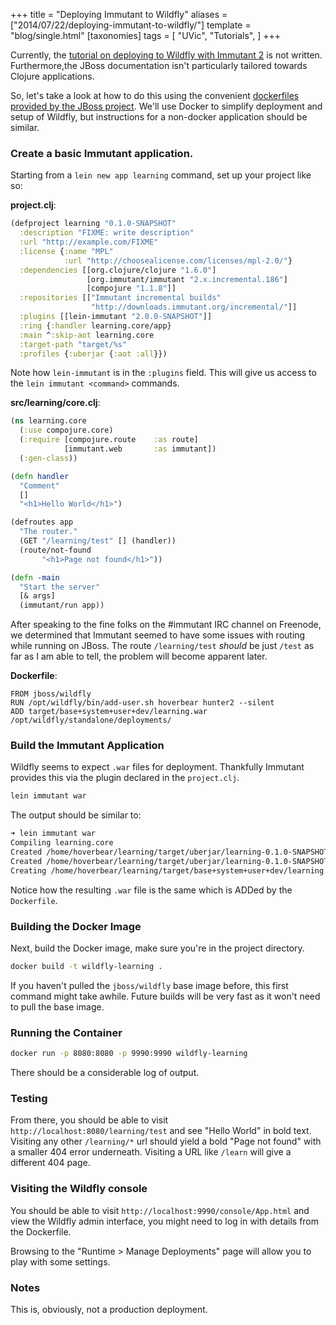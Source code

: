 +++
title = "Deploying Immutant to Wildfly"
aliases = ["2014/07/22/deploying-immutant-to-wildfly/"]
template = "blog/single.html"
[taxonomies]
tags = [
  "UVic",
  "Tutorials",
]
+++

Currently, the [tutorial on deploying to Wildfly with Immutant 2](http://immutant.org/tutorials/wildfly/index.html) is not written. Furthermore,the JBoss documentation isn't particularly tailored towards Clojure applications.

So, let's take a look at how to do this using the convenient [dockerfiles provided by the JBoss project](https://registry.hub.docker.com/u/jboss/). We'll use Docker to simplify deployment and setup of Wildfly, but instructions for a non-docker application should be similar.

### Create a basic Immutant application.
Starting from a `lein new app learning` command, set up your project like so:

<!-- more -->

**project.clj**:

```clojure
(defproject learning "0.1.0-SNAPSHOT"
  :description "FIXME: write description"
  :url "http://example.com/FIXME"
  :license {:name "MPL"
            :url "http://choosealicense.com/licenses/mpl-2.0/"}
  :dependencies [[org.clojure/clojure "1.6.0"]
                 [org.immutant/immutant "2.x.incremental.186"]
                 [compojure "1.1.8"]]
  :repositories [["Immutant incremental builds"
                  "http://downloads.immutant.org/incremental/"]]
  :plugins [[lein-immutant "2.0.0-SNAPSHOT"]]
  :ring {:handler learning.core/app}
  :main ^:skip-aot learning.core
  :target-path "target/%s"
  :profiles {:uberjar {:aot :all}})
```

Note how `lein-immutant` is in the `:plugins` field. This will give us access to the `lein immutant <command>` commands.

**src/learning/core.clj**:

```clojure
(ns learning.core
  (:use compojure.core)
  (:require [compojure.route    :as route]
            [immutant.web       :as immutant])
  (:gen-class))

(defn handler
  "Comment"
  []
  "<h1>Hello World</h1>")

(defroutes app
  "The router."
  (GET "/learning/test" [] (handler))
  (route/not-found
       "<h1>Page not found</h1>"))

(defn -main
  "Start the server"
  [& args]
  (immutant/run app))
```

After speaking to the fine folks on the #immutant IRC channel on Freenode, we determined that Immutant seemed to have some issues with routing while running on JBoss. The route `/learning/test` *should* be just `/test` as far as I am able to tell, the problem will become apparent later.

**Dockerfile**:

```
FROM jboss/wildfly
RUN /opt/wildfly/bin/add-user.sh hoverbear hunter2 --silent
ADD target/base+system+user+dev/learning.war /opt/wildfly/standalone/deployments/
```

### Build the Immutant Application

Wildfly seems to expect `.war` files for deployment. Thankfully Immutant provides this via the plugin declared in the `project.clj`.

```bash
lein immutant war
```

The output should be similar to:

```bash
➜ lein immutant war
Compiling learning.core
Created /home/hoverbear/learning/target/uberjar/learning-0.1.0-SNAPSHOT.jar
Created /home/hoverbear/learning/target/uberjar/learning-0.1.0-SNAPSHOT-standalone.jar
Creating /home/hoverbear/learning/target/base+system+user+dev/learning.war
```

Notice how the resulting `.war` file is the same which is ADDed by the `Dockerfile`.

### Building the Docker Image

Next, build the Docker image, make sure you're in the project directory.

```bash
docker build -t wildfly-learning .
```

If you haven't pulled the `jboss/wildfly` base image before, this first command might take awhile. Future builds will be very fast as it won't need to pull the base image.

### Running the Container

```bash
docker run -p 8080:8080 -p 9990:9990 wildfly-learning
```

There should be a considerable log of output.

### Testing

From there, you should be able to visit `http://localhost:8080/learning/test` and see "Hello World" in bold text. Visiting any other `/learning/*` url should yield a bold "Page not found" with a smaller 404 error underneath. Visiting a URL like `/learn` will give a different 404 page.

### Visiting the Wildfly console

You should be able to visit `http://localhost:9990/console/App.html` and view the Wildfly admin interface, you might need to log in with details from the Dockerfile.

Browsing to the "Runtime > Manage Deployments" page will allow you to play with some settings.

### Notes
This is, obviously, not a production deployment.
